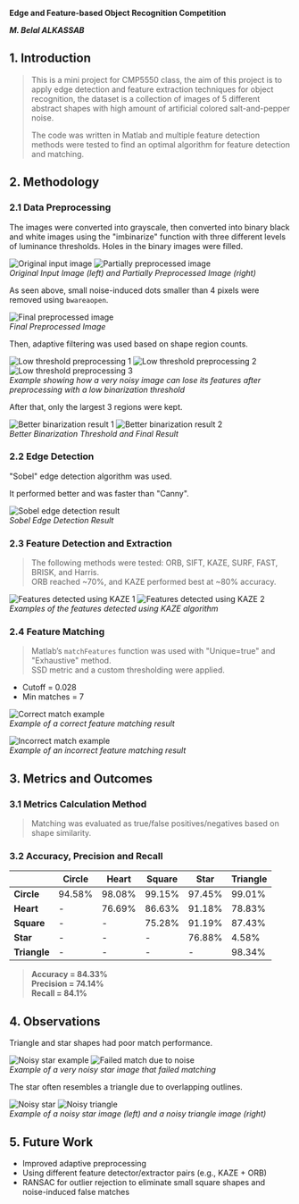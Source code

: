**Edge and Feature-based Object Recognition Competition**

***M. Belal ALKASSAB***

## 1. Introduction

> This is a mini project for CMP5550 class, the aim of this project is
> to apply edge detection and feature extraction techniques for object
> recognition, the dataset is a collection of images of 5 different
> abstract shapes with high amount of artificial colored salt-and-pepper
> noise.
>
> The code was written in Matlab and multiple feature detection methods
> were tested to find an optimal algorithm for feature detection and
> matching.

## 2. Methodology

### 2.1 Data Preprocessing

The images were converted into grayscale, then converted into binary
black and white images using the "imbinarize" function with three
different levels of luminance thresholds. Holes in the binary images were filled.

![Original input image](media/image1.png)
![Partially preprocessed image](media/image2.png)  
*Original Input Image (left) and Partially Preprocessed Image (right)*

As seen above, small noise-induced dots smaller than 4 pixels were removed using `bwareaopen`.

![Final preprocessed image](media/image3.png)  
*Final Preprocessed Image*

Then, adaptive filtering was used based on shape region counts.

![Low threshold preprocessing 1](media/image4.png)
![Low threshold preprocessing 2](media/image5.png)
![Low threshold preprocessing 3](media/image6.png)  
*Example showing how a very noisy image can lose its features after preprocessing with a low binarization threshold*

After that, only the largest 3 regions were kept.

![Better binarization result 1](media/image7.png)
![Better binarization result 2](media/image8.png)  
*Better Binarization Threshold and Final Result*

### 2.2 Edge Detection

"Sobel" edge detection algorithm was used.

It performed better and was faster than "Canny".

![Sobel edge detection result](media/image9.png)  
*Sobel Edge Detection Result*

### 2.3 Feature Detection and Extraction

> The following methods were tested: ORB, SIFT, KAZE, SURF, FAST, BRISK, and Harris.  
> ORB reached ~70%, and KAZE performed best at ~80% accuracy.

![Features detected using KAZE 1](media/image10.png)
![Features detected using KAZE 2](media/image11.png)  
*Examples of the features detected using KAZE algorithm*

### 2.4 Feature Matching

> Matlab’s `matchFeatures` function was used with "Unique=true" and "Exhaustive" method.  
> SSD metric and a custom thresholding were applied.

- Cutoff = 0.028
- Min matches = 7

![Correct match example](media/image12.png)  
*Example of a correct feature matching result*

![Incorrect match example](media/image13.png)  
*Example of an incorrect feature matching result*

## 3. Metrics and Outcomes

### 3.1 Metrics Calculation Method

> Matching was evaluated as true/false positives/negatives based on shape similarity.

### 3.2 Accuracy, Precision and Recall

|              | Circle | Heart | Square | Star  | Triangle |
|--------------|--------|-------|--------|-------|----------|
| **Circle**   | 94.58% | 98.08%| 99.15% | 97.45%| 99.01%   |
| **Heart**    |   -    | 76.69%| 86.63% | 91.18%| 78.83%   |
| **Square**   |   -    |   -   | 75.28% | 91.19%| 87.43%   |
| **Star**     |   -    |   -   |   -    | 76.88%| 4.58%    |
| **Triangle** |   -    |   -   |   -    |   -   | 98.34%   |

> **Accuracy = 84.33%**  
> **Precision = 74.14%**  
> **Recall = 84.1%**

## 4. Observations

Triangle and star shapes had poor match performance.

![Noisy star example](media/image14.png)
![Failed match due to noise](media/image15.png)  
*Example of a very noisy star image that failed matching*

The star often resembles a triangle due to overlapping outlines.

![Noisy star](media/image16.png)
![Noisy triangle](media/image17.png)  
*Example of a noisy star image (left) and a noisy triangle image (right)*

## 5. Future Work

- Improved adaptive preprocessing
- Using different feature detector/extractor pairs (e.g., KAZE + ORB)
- RANSAC for outlier rejection to eliminate small square shapes and noise-induced false matches
